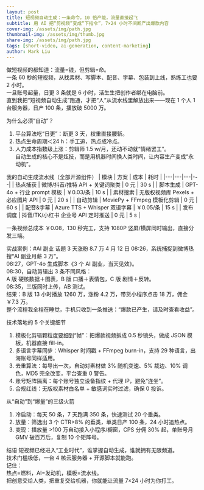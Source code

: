 ```yaml
---
layout: post
title: 短视频自动生成：一条命令，10 倍产能，流量直接起飞
subtitle: 用 AI 把“剪视频”变成“下指令”，7×24 小时不间断产出爆款内容
cover-img: /assets/img/path.jpg
thumbnail-img: /assets/img/thumb.jpg
share-img: /assets/img/path.jpg
tags: [short-video, ai-generation, content-marketing]
author: Mark Liu
---
```


做短视频的都知道：流量=钱，但剪辑=命。  
一条 60 秒的短视频，从找素材、写脚本、配音、字幕、包装到上线，熟练工也要 2 小时。  
一旦账号起量，日更 3 条就是 6 小时，活生生把创作者绑在电脑前。  
直到我把“短视频自动生成”跑通，才把“人”从流水线里解放出来——现在 1 个人 1 台服务器，日产 100 条，播放破 5000 万。

为什么必须“自动”？
1. 平台算法吃“日更”：断更 3 天，权重直接腰斩。  
2. 热点生命周期＜24 h：手工追，热点成冷点。  
3. 人力成本指数级上涨：剪辑师 1.5 w/月，还动不动就“情绪罢工”。  
自动生成的核心不是炫技，而是用机器时间换人类时间，让内容生产变成“永动机”。

我的自动生成流水线（全部开源组件）
| 模块 | 方案 | 成本 | 耗时 |
|---|---|---|---|
| 热点捕获 | 微博/抖音/推特 API + 关键词聚类 | 0 元 | 30 s |
| 脚本生成 | GPT-4o + 行业 prompt 模板 | ￥0.03/条 | 10 s |
| 素材搜索 | 无版权视频库 Pexels + 必应图片 API | 0 元 | 20 s |
| 自动剪辑 | MoviePy + FFmpeg 模板化剪辑 | 0 元 | 60 s |
| 配音&字幕 | Azure TTS + Whisper 双语字幕 | ￥0.05/条 | 15 s |
| 发布调度 | 抖音/TK/小红书 企业号 API 定时推送 | 0 元 | 5 s |

一条视频总成本 ￥0.08，130 秒完工，支持 1080P 竖屏/横屏同时输出，直接分发三端。

实战案例：#AI 副业 话题 3 天涨粉 8.7 万
4 月 12 日 08:26，系统捕捉到微博热搜“AI 副业月薪 3 万”。  
08:27，GPT-4o 生成脚本《3 个 AI 副业，当天见效》。  
08:30，自动剪辑出 3 条不同风格：  
A 版 硬核数据＋图表，B 版 口播＋表情包，C 版 剧情＋反转。  
08:35，三版同时上传，AB 测试。  
结果：B 版 13 小时播放 1260 万，涨粉 4.2 万，带货小程序点击 18 万，佣金 ￥7.3 万。  
整个流程我全程在睡觉，手机只收到一条推送：“爆款已产生，请及时查看收益”。

技术落地的 5 个关键细节
1. 模板化剪辑颗粒度要细到“帧”：把爆款视频拆成 0.5 秒镜头，做成 JSON 模板，机器直接 fill-in。  
2. 多语言字幕同步：Whisper 时间戳 + FFmpeg burn-in，支持 29 种语言，出海账号同样适用。  
3. 去重算法：每导出一次，自动对素材做 3% 随机变速、5% 裁边、10% 调色，MD5 完全改变，平台查重 0 警告。  
4. 账号矩阵隔离：每个账号独立设备指纹 + 代理 IP，避免“连坐”。  
5. 合规红线：无版权素材白名单 + 敏感词实时过滤，确保 0 投诉。

从“自动”到“爆量”的三级火箭
1. 冷启动：每天 50 条，7 天跑满 350 条，快速测试 20 个垂类。  
2. 放量：筛选出 3 个 CTR>8% 的垂类，单类日产 100 条，24 小时追热点。  
3. 变现：播放量 >100 万自动接入小程序/橱窗，CPS 分佣 30% 起，单账号月 GMV 破百万后，复制 10 个矩阵号。

结语
短视频已经进入“工业时代”，谁掌握自动生成，谁就拥有无限频道。  
技术门槛极低，一台 4 核云服务器 + 开源脚本就能跑。  
记住：  
热点=燃料，AI=发动机，模板=流水线。  
把创意交给人类，把重复交给机器，你就能让流量 7×24 小时为你打工。  
